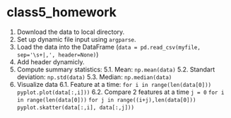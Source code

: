 # class5_homework


1.  Download the data to local directory.
2.  Set up dynamic file input using `argparse`.
3.  Load the data into the DataFrame (`data = pd.read_csv(myfile, sep='\s+|,', header=None)`)
4.  Add header dynamicly.
5.  Compute summary statistics:
    5.1.  Mean: `np.mean(data)` 
    5.2.  Standart deviation: `np.std(data)`
    5.3.  Median: `np.median(data)`
6.  Visualize data
    6.1.  Feature at a time:
          `for i in range(len(data[0]))` 
             `pyplot.plot(data[:,i]))`
    6.2.  Compare 2 features at a time
          `j = 0`
          `for i in range(len(data[0]))` 
              `for j in range((i+j),len(data[0]))` 
                `pyplot.skatter(data[:,i], data[:,j]))`
                
          
